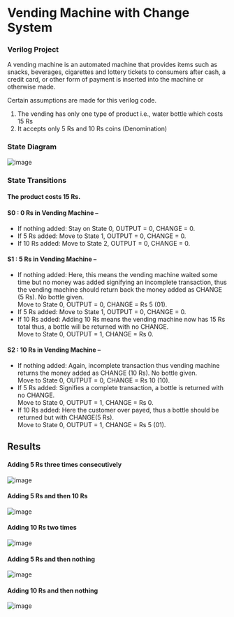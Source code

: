 # Vending Machine with Change System
### Verilog Project

A vending machine is an automated machine that provides items such as snacks, beverages, cigarettes and lottery tickets to consumers after cash, a credit card, or other form of payment is inserted into the machine or otherwise made.

Certain assumptions are made for this verilog code.
1. The vending has only one type of product i.e., water bottle which costs 15 Rs
2. It accepts only 5 Rs and 10 Rs coins (Denomination)

### State Diagram
![image](https://user-images.githubusercontent.com/88785262/180605900-79f0b07e-39c1-41ff-985b-b943d6d5c2b9.png)

### State Transitions
#### The product costs 15 Rs.

#### S0 : 0 Rs in Vending Machine –
* If nothing added: Stay on State 0, OUTPUT = 0, CHANGE = 0.
* If 5 Rs added: Move to State 1, OUTPUT = 0, CHANGE = 0.
* If 10 Rs added: Move to State 2, OUTPUT = 0, CHANGE = 0.

#### S1 : 5 Rs in Vending Machine –
* If nothing added: Here, this means the vending machine waited some time but no money was added signifying an incomplete transaction, thus the vending machine should return back the money added as CHANGE (5 Rs). No bottle given.<br>
Move to State 0, OUTPUT = 0, CHANGE = Rs 5 (01).
* If 5 Rs added: Move to State 1, OUTPUT = 0, CHANGE = 0.
* If 10 Rs added: Adding 10 Rs means the vending machine now has 15 Rs total thus, a bottle will be returned with no CHANGE.<br>
Move to State 0, OUTPUT = 1, CHANGE = Rs 0.

#### S2 : 10 Rs in Vending Machine –
* If nothing added: Again, incomplete transaction thus vending machine returns the money added as CHANGE (10 Rs). No bottle given.<br>
Move to State 0, OUTPUT = 0, CHANGE = Rs 10 (10).
* If 5 Rs added: Signifies a complete transaction, a bottle is returned  with no CHANGE.<br>
Move to State 0, OUTPUT = 1, CHANGE = Rs 0.
* If 10 Rs added: Here the customer over payed, thus a bottle should be returned but with CHANGE(5 Rs).<br>
Move to State 0, OUTPUT = 1, CHANGE = Rs 5 (01).

## Results

#### Adding 5 Rs three times consecutively
![image](https://user-images.githubusercontent.com/88785262/180605928-977a15e9-2582-43e1-80c2-2016e0bc7f19.png)

#### Adding 5 Rs and then 10 Rs
![image](https://user-images.githubusercontent.com/88785262/180605936-7f5eb37c-b8ed-425f-8b18-3aa84b444159.png)

#### Adding 10 Rs two times
![image](https://user-images.githubusercontent.com/88785262/180605947-0fdb54e2-f30e-4048-8733-109bc9c6c508.png)

#### Adding 5 Rs and then nothing
![image](https://user-images.githubusercontent.com/88785262/180605955-16b52ec5-0b46-4d9c-8f4e-56296f049987.png)

#### Adding 10 Rs and then nothing
![image](https://user-images.githubusercontent.com/88785262/180605960-8b12044e-a0a1-472b-a3f3-ea9e7d6b3283.png)
